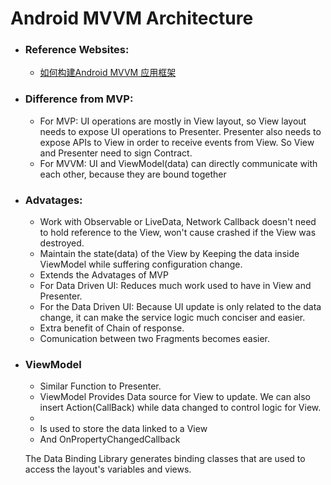 # Android MVVM Architecture

- ### Reference Websites:
  
  + [如何构建Android MVVM 应用框架](https://tech.meituan.com/android_mvvm.html)

- ### Difference from MVP:
  + For MVP: UI operations are mostly in View layout, so View layout needs to expose UI operations to Presenter. Presenter also needs to expose APIs to View in order to receive events from View. So View and Presenter need to sign Contract.
  + For MVVM: UI and ViewModel(data) can directly communicate with each other, because they are bound together


- ### Advatages:
  + Work with Observable or LiveData, Network Callback doesn't need to hold reference to the View, won't cause crashed if the View was destroyed.
  + Maintain the state(data) of the View by Keeping the data inside ViewModel while suffering configuration change.
  + Extends the Advatages of MVP
  + For Data Driven UI: Reduces much work used to have in View and Presenter.
  + For the Data Driven UI: Because UI update is only related to the data change, it can make the service logic much conciser and easier.
  + Extra benefit of Chain of response.
  + Comunication between two Fragments becomes easier.

- ### ViewModel
  + Similar Function to Presenter.
  + ViewModel Provides Data source for View to update. We can also insert Action(CallBack) while data changed to control logic for View. 
  + 
  + Is used to store the data linked to a View
  + And OnPropertyChangedCallback

  The Data Binding Library generates binding classes that are used to access the layout's variables and views. 